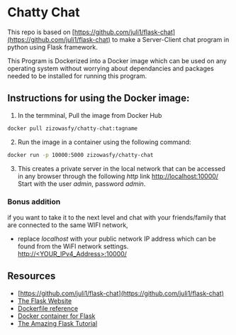 # Chatty Chat

This repo is based on [https://github.com/juli1/flask-chat](https://github.com/juli1/flask-chat) to make a Server-Client chat program in python using Flask framework. 

This Program is Dockerized into a Docker image which can be used on any operating system without worrying about dependancies and packages 
needed to be installed for running this program.

## Instructions for using the Docker image:
1) In the termminal, Pull the image from Docker Hub

```bash
docker pull zizowasfy/chatty-chat:tagname
```

2) Run the image in a container using the following command:

```bash
docker run -p 10000:5000 zizowasfy/chatty-chat
```

3) This creates a private server in the local network that can be accessed in any browser through the following *http* link 
[http://localhost:10000/](http://localhost:10000/)
Start with the user *admin*, password *admin*.


### Bonus addition
if you want to take it to the next level and chat with your friends/family that are connected to the same WIFI network, 
* replace *localhost* with your public network IP address which can be found from the WiFI network settings.
[http://<YOUR_IPv4_Address>:10000/](http://<YOUR_IPv4_Address>:10000/)



## Resources

* [https://github.com/juli1/flask-chat](https://github.com/juli1/flask-chat)
* [The Flask Website](http://flask.pocoo.org/)
* [Dockerfile reference](https://docs.docker.com/engine/reference/builder/)
* [Docker container for Flask](http://containertutorials.com/docker-compose/flask-simple-app.html)
* [The Amazing Flask Tutorial](https://blog.miguelgrinberg.com/post/the-flask-mega-tutorial-part-i-hello-world)
